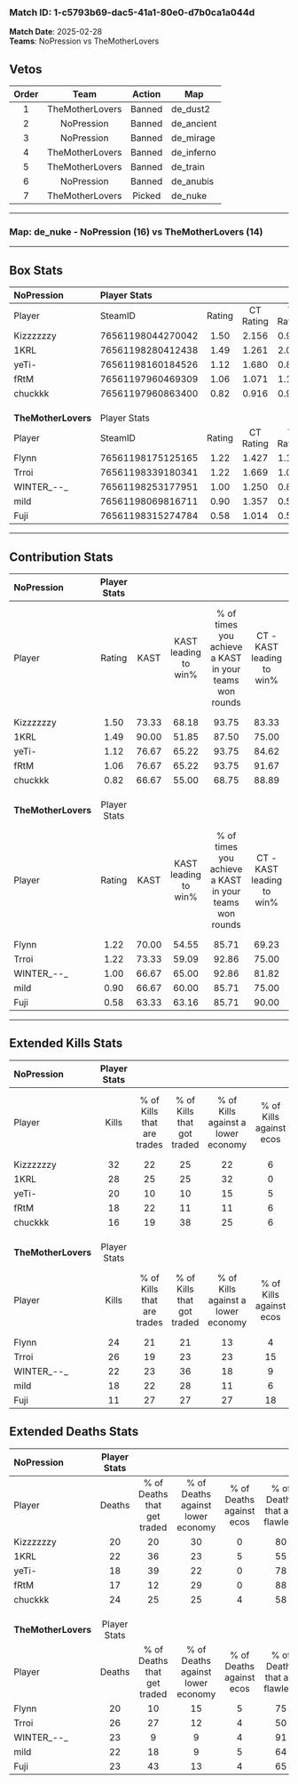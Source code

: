### Match ID: 1-c5793b69-dac5-41a1-80e0-d7b0ca1a044d  
**Match Date**: 2025-02-28  
**Teams**: NoPression vs TheMotherLovers  

## Vetos  

| Order | Team | Action | Map |
| :---: | :--: | :----: | --- |
| 1 | TheMotherLovers | Banned | de_dust2 |
| 2 | NoPression | Banned | de_ancient |
| 3 | NoPression | Banned | de_mirage |
| 4 | TheMotherLovers | Banned | de_inferno |
| 5 | TheMotherLovers | Banned | de_train |
| 6 | NoPression | Banned | de_anubis |
| 7 | TheMotherLovers | Picked | de_nuke |

---  

### **Map**: de_nuke - NoPression (16) vs TheMotherLovers (14)  
---  

## Box Stats  

| **NoPression**      | Player Stats      |        |           |          |       |       |       |         |        |      |     |
| :- | :- | :-: | :-: | :-: | :-: | :-: | :-: | :-: | :-: | :-: | :-: |
| Player              | SteamID           | Rating | CT Rating | T Rating | KAST  |  ADR  | Kills | Assists | Deaths | K/D  | HS% |
| Kizzzzzzy           | 76561198044270042 |  1.50  |   2.156   |  0.979   | 73.33 | 102.0 |  32   |    2    |   20   | 1.60 | 62  |
| 1KRL                | 76561198280412438 |  1.49  |   1.261   |  2.003   | 90.00 | 101.3 |  28   |    9    |   22   | 1.27 | 57  |
| yeTi-               | 76561198160184526 |  1.12  |   1.680   |  0.813   | 76.67 | 70.4  |  20   |    5    |   18   | 1.11 | 50  |
| fRtM                | 76561197960469309 |  1.06  |   1.071   |  1.124   | 76.67 | 58.8  |  18   |   11    |   17   | 1.06 | 16  |
| chuckkk             | 76561197960863400 |  0.82  |   0.916   |  0.959   | 66.67 | 68.0  |  16   |    7    |   24   | 0.67 | 56  |
|                     |                   |        |           |          |       |       |       |         |        |      |     |
|                     |                   |        |           |          |       |       |       |         |        |      |     |
|                     |                   |        |           |          |       |       |       |         |        |      |     |
| **TheMotherLovers** | Player Stats      |        |           |          |       |       |       |         |        |      |     |
| Player              | SteamID           | Rating | CT Rating | T Rating | KAST  |  ADR  | Kills | Assists | Deaths | K/D  | HS% |
| Flynn               | 76561198175125165 |  1.22  |   1.427   |  1.146   | 70.00 | 91.2  |  24   |    7    |   20   | 1.20 | 62  |
| Trroi               | 76561198339180341 |  1.22  |   1.669   |  1.022   | 73.33 | 95.5  |  26   |    8    |   26   | 1.00 | 50  |
| WINTER_--_          | 76561198253177951 |  1.00  |   1.250   |  0.833   | 66.67 | 66.3  |  22   |    4    |   23   | 0.96 | 40  |
| mild                | 76561198069816711 |  0.90  |   1.357   |  0.587   | 66.67 | 60.3  |  18   |    9    |   22   | 0.82 | 61  |
| Fuji                | 76561198315274784 |  0.58  |   1.014   |  0.509   | 63.33 | 43.2  |  11   |    4    |   23   | 0.48 | 45  |
---  

## Contribution Stats  

| **NoPression**      | Player Stats |       |                      |                                                        |                           |                                                             |                          |                                                            |
| :- | :-: | :-: | :-: | :-: | :-: | :-: | :-: | :-: |
| Player              |    Rating    | KAST  | KAST leading to win% | % of times you achieve a KAST in your teams won rounds | CT - KAST leading to win% | CT - % of times you achieve a KAST in your teams won rounds | T - KAST leading to win% | T - % of times you achieve a KAST in your teams won rounds |
| Kizzzzzzy           |     1.50     | 73.33 |        68.18         |                         93.75                          |           83.33           |                            90.91                            |          50.00           |                           100.00                           |
| 1KRL                |     1.49     | 90.00 |        51.85         |                         87.50                          |           75.00           |                            81.82                            |          33.33           |                           100.00                           |
| yeTi-               |     1.12     | 76.67 |        65.22         |                         93.75                          |           84.62           |                           100.00                            |          40.00           |                           80.00                            |
| fRtM                |     1.06     | 76.67 |        65.22         |                         93.75                          |           91.67           |                           100.00                            |          36.36           |                           80.00                            |
| chuckkk             |     0.82     | 66.67 |        55.00         |                         68.75                          |           88.89           |                            72.73                            |          27.27           |                           60.00                            |
|                     |              |       |                      |                                                        |                           |                                                             |                          |                                                            |
|                     |              |       |                      |                                                        |                           |                                                             |                          |                                                            |
|                     |              |       |                      |                                                        |                           |                                                             |                          |                                                            |
| **TheMotherLovers** | Player Stats |       |                      |                                                        |                           |                                                             |                          |                                                            |
| Player              |    Rating    | KAST  | KAST leading to win% | % of times you achieve a KAST in your teams won rounds | CT - KAST leading to win% | CT - % of times you achieve a KAST in your teams won rounds | T - KAST leading to win% | T - % of times you achieve a KAST in your teams won rounds |
| Flynn               |     1.22     | 70.00 |        54.55         |                         85.71                          |           69.23           |                            90.00                            |          33.33           |                           75.00                            |
| Trroi               |     1.22     | 73.33 |        59.09         |                         92.86                          |           75.00           |                            90.00                            |          40.00           |                           100.00                           |
| WINTER_--_          |     1.00     | 66.67 |        65.00         |                         92.86                          |           81.82           |                            90.00                            |          44.44           |                           100.00                           |
| mild                |     0.90     | 66.67 |        60.00         |                         85.71                          |           75.00           |                            90.00                            |          37.50           |                           75.00                            |
| Fuji                |     0.58     | 63.33 |        63.16         |                         85.71                          |           90.00           |                            90.00                            |          33.33           |                           75.00                            |
---  

## Extended Kills Stats  

| **NoPression**      | Player Stats |                            |                            |                                    |                         |                              |                                 |                                       |                    |           |
| :- | :-: | :-: | :-: | :-: | :-: | :-: | :-: | :-: | :-: | :-: |
| Player              |    Kills     | % of Kills that are trades | % of Kills that got traded | % of Kills against a lower economy | % of Kills against ecos | % of Kills that are flawless | % of Kills that are close duels | % of Kills that are assisted by flash | Pistol Round Kills | AWP Kills |
| Kizzzzzzy           |      32      |             22             |             25             |                 22                 |            6            |              69              |                6                |                   6                   |         2          |     0     |
| 1KRL                |      28      |             25             |             25             |                 32                 |            0            |              68              |                4                |                   4                   |         2          |     0     |
| yeTi-               |      20      |             10             |             10             |                 15                 |            5            |              55              |               10                |                  10                   |         2          |     1     |
| fRtM                |      18      |             22             |             11             |                 11                 |            6            |              78              |                0                |                   0                   |         1          |    13     |
| chuckkk             |      16      |             19             |             38             |                 25                 |            6            |              75              |               13                |                   0                   |         1          |     1     |
|                     |              |                            |                            |                                    |                         |                              |                                 |                                       |                    |           |
|                     |              |                            |                            |                                    |                         |                              |                                 |                                       |                    |           |
|                     |              |                            |                            |                                    |                         |                              |                                 |                                       |                    |           |
| **TheMotherLovers** | Player Stats |                            |                            |                                    |                         |                              |                                 |                                       |                    |           |
| Player              |    Kills     | % of Kills that are trades | % of Kills that got traded | % of Kills against a lower economy | % of Kills against ecos | % of Kills that are flawless | % of Kills that are close duels | % of Kills that are assisted by flash | Pistol Round Kills | AWP Kills |
| Flynn               |      24      |             21             |             21             |                 13                 |            4            |              58              |               17                |                   8                   |         3          |     0     |
| Trroi               |      26      |             19             |             23             |                 23                 |           15            |              65              |                0                |                   0                   |         0          |     0     |
| WINTER_--_          |      22      |             23             |             36             |                 18                 |            9            |              73              |                5                |                   0                   |         0          |     5     |
| mild                |      18      |             22             |             28             |                 11                 |            6            |              78              |                6                |                   0                   |         2          |     0     |
| Fuji                |      11      |             27             |             27             |                 27                 |           18            |              91              |                0                |                   0                   |         2          |     0     |
## Extended Deaths Stats  

| **NoPression**      | Player Stats |                             |                                   |                          |                               |                            |                           |               |
| :- | :-: | :-: | :-: | :-: | :-: | :-: | :-: | :-: |
| Player              |    Deaths    | % of Deaths that get traded | % of Deaths against lower economy | % of Deaths against ecos | % of Deaths that are flawless | % of Deaths that are close | % of Deaths while blinded | Deaths to AWP |
| Kizzzzzzy           |      20      |             20              |                30                 |            0             |              80               |             10             |             5             |       0       |
| 1KRL                |      22      |             36              |                23                 |            5             |              55               |             9              |             0             |       1       |
| yeTi-               |      18      |             39              |                22                 |            0             |              78               |             0              |             0             |       3       |
| fRtM                |      17      |             12              |                29                 |            0             |              88               |             0              |             6             |       1       |
| chuckkk             |      24      |             25              |                25                 |            4             |              58               |             8              |             0             |       0       |
|                     |              |                             |                                   |                          |                               |                            |                           |               |
|                     |              |                             |                                   |                          |                               |                            |                           |               |
|                     |              |                             |                                   |                          |                               |                            |                           |               |
| **TheMotherLovers** | Player Stats |                             |                                   |                          |                               |                            |                           |               |
| Player              |    Deaths    | % of Deaths that get traded | % of Deaths against lower economy | % of Deaths against ecos | % of Deaths that are flawless | % of Deaths that are close | % of Deaths while blinded | Deaths to AWP |
| Flynn               |      20      |             10              |                15                 |            5             |              75               |             15             |             0             |       1       |
| Trroi               |      26      |             27              |                12                 |            4             |              50               |             8              |             0             |       3       |
| WINTER_--_          |      23      |              9              |                 9                 |            4             |              91               |             0              |             9             |       3       |
| mild                |      22      |             18              |                 9                 |            5             |              64               |             5              |             0             |       4       |
| Fuji                |      23      |             43              |                13                 |            4             |              65               |             4              |            13             |       4       |
